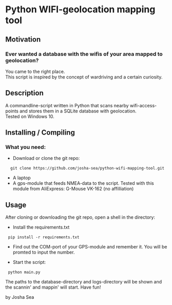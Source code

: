 # Python WIFI-geolocation mapping tool

## Motivation
### Ever wanted a database with the wifis of your area mapped to geolocation? <br>
You came to the right place. <br>
This script is inspired by the concept of wardriving and a certain curiosity.

## Description
A commandline-script written in Python that scans nearby wifi-access-points and stores them in a SQLite database with geolocation. <br>
Tested on Windows 10.

## Installing / Compiling
### What you need:

- Download or clone the git repo:
<pre> <code> git clone https://github.com/josha-sea/python-wifi-mapping-tool.git</code> </pre>
- A laptop
- A gps-module that feeds NMEA-data to the script. Tested with this module from AliExpress: G-Mouse VK-162 (no affilliation)


## Usage
After cloning or downloading the git repo, open a shell in the directory:

- Install the requirements.txt
<pre> <code>pip install -r requirements.txt</code> </pre>

- Find out the COM-port of your GPS-module and remember it. You will be promted to input the number.

- Start the script:
<pre> <code>python main.py</code> </pre>

The paths to the database-directory and logs-directory will be shown and the scannin' and mappin' will start.
Have fun!

by Josha Sea